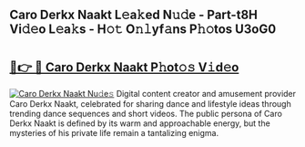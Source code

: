## Caro Derkx Naakt L𝚎a𝚔ed N𝚞𝚍e - Part-t8H Vi𝚍𝚎o L𝚎a𝚔s - H𝚘𝚝 O𝚗𝚕yf𝚊ns P𝚑𝚘tos U3oG0

# <h2><a href="http://kfe82rb.oniu.top/?m=Caro+Derkx+Naakt">🔗👉 🔴 Caro Derkx Naakt P𝚑ot𝚘𝚜 V𝚒d𝚎o</a></h2>

[![Caro Derkx Naakt Nu𝚍e𝚜](https://i.imgur.com/0qMVB7G.gif)](http://kfe82rb.oniu.top/?m=Caro+Derkx+Naakt)
Digital content creator and amusement provider Caro Derkx Naakt, celebrated for sharing dance and lifestyle ideas through trending dance sequences and short videos. The public persona of Caro Derkx Naakt is defined by its warm and approachable energy, but the mysteries of his private life remain a tantalizing enigma.  
